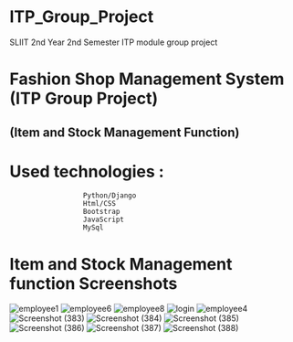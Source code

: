 # ITP_Group_Project
SLIIT 2nd Year 2nd Semester ITP module group project

# Fashion Shop Management System (ITP Group Project) 
## (Item and Stock Management Function) 
# Used technologies :
                      Python/Django
                      Html/CSS
                      Bootstrap
                      JavaScript
                      MySql
                    
                      
                      
  # Item and Stock Management function Screenshots
![employee1](https://user-images.githubusercontent.com/75413812/209738170-c59cb2d1-ce1d-482e-8a59-9df483517de7.PNG)
![employee6](https://user-images.githubusercontent.com/75413812/209738201-ddd2b344-7e3d-4c06-aa60-7c32aaed91d6.PNG)
![employee8](https://user-images.githubusercontent.com/75413812/209738208-25e4f717-a628-48dc-8316-2dbeda246676.PNG)
![login](https://user-images.githubusercontent.com/75413812/209738224-3c543d23-e45c-40d5-ba74-4025cd9143b2.PNG)
![employee4](https://user-images.githubusercontent.com/75413812/209738243-d938a80e-321f-4089-a9fc-1fe490b70bb1.PNG)
![Screenshot (383)](https://user-images.githubusercontent.com/75413812/210291363-832c7c8b-cfc5-44b7-ad43-76676d2fc01c.png)
![Screenshot (384)](https://user-images.githubusercontent.com/75413812/210291368-cb58d1ec-7fd3-4974-b726-85bcea241a2b.png)
![Screenshot (385)](https://user-images.githubusercontent.com/75413812/210291369-86a272d5-2d76-4023-97b3-7b3cadb83ffc.png)
![Screenshot (386)](https://user-images.githubusercontent.com/75413812/210291370-ad2c2732-9967-4727-b43d-2c9e45b59bb7.png)
![Screenshot (387)](https://user-images.githubusercontent.com/75413812/210291371-1de7270a-f04c-463d-9a6d-7cb15e969a05.png)
![Screenshot (388)](https://user-images.githubusercontent.com/75413812/210291372-94f66fc9-e587-45d2-911b-963b7531dbf6.png)

